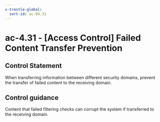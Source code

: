 ```yaml
---
x-trestle-global:
  sort-id: ac-04.31
---
```


# ac-4.31 - \[Access Control\] Failed Content Transfer Prevention

## Control Statement

When transferring information between different security domains, prevent the transfer of failed content to the receiving domain.

## Control guidance

Content that failed filtering checks can corrupt the system if transferred to the receiving domain.

